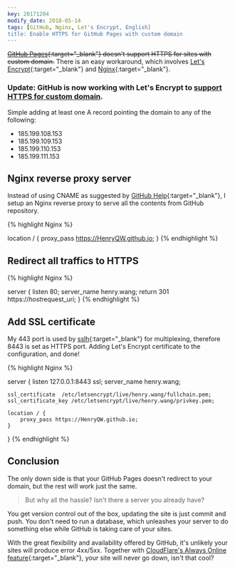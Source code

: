 ```yaml
---
key: 20171204
modify_date: 2018-05-14
tags: [GitHub, Nginx, Let's Encrypt, English]
title: Enable HTTPS for GitHub Pages with custom domain
---
```


~~[GitHub Pages](https://pages.github.com){:target="\_blank"} doesn't support HTTPS for sites with custom domain.~~ There is an easy workaround, which involves [Let's Encrypt](https://letsencrypt.org){:target="\_blank"} and [Nginx](https://nginx.org){:target="\_blank"}.

<!--more-->

### Update: GitHub is now working with Let's Encrypt to [support HTTPS for custom domain](https://blog.github.com/2018-05-01-github-pages-custom-domains-https/).

Simple adding at least one A record pointing the domain to any of the following:
- 185.199.108.153
- 185.199.109.153
- 185.199.110.153
- 185.199.111.153

## Nginx reverse proxy server
Instead of using CNAME as suggested by [GitHub Help](https://help.github.com/articles/using-a-custom-domain-with-github-pages/){:target="_blank"}, I setup an Nginx reverse proxy to serve all the contents from GitHub repository.


{% highlight Nginx %}

location / {
	proxy_pass https://HenryQW.github.io;
}
{% endhighlight %}

## Redirect all traffics to HTTPS

{% highlight Nginx %}

server {
	listen 80;
	server_name  henry.wang;
	return 301 https://$host$request_uri;
}
{% endhighlight %}


## Add SSL certificate

My 443 port is used by [sslh](https://github.com/yrutschle/sslh){:target="_blank"} for multiplexing, therefore 8443 is set as HTTPS port. Adding Let's Encrypt certificate to the configuration, and done!

{% highlight Nginx %}

server {
	listen 127.0.0.1:8443 ssl;
	server_name   henry.wang;

	ssl_certificate  /etc/letsencrypt/live/henry.wang/fullchain.pem;
	ssl_certificate_key /etc/letsencrypt/live/henry.wang/privkey.pem;

	location / {
        proxy_pass https://HenryQW.github.io;
	}
}
{% endhighlight %}

## Conclusion

The only down side is that your GitHub Pages doesn't redirect to your domain, but the rest will work just the same.

> But why all the hassle? Isn't there a server you already have? 

You get version control out of the box, updating the site is just commit and push. You don't need to run a database, which unleashes your server to do something else while GitHub is taking care of your sites.

With the great flexibility and availability offered by GitHub, it's unlikely your sites will produce error 4xx/5xx. Together with [CloudFlare's Always Online feature](https://www.cloudflare.com/always-online/){:target="_blank"}, your site will never go down, isn't that cool?
